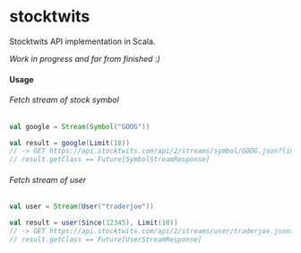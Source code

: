 stocktwits
==========

Stocktwits API implementation in Scala.

*Work in progress and far from finished :)*

#### Usage

###### Fetch stream of stock symbol
```scala
val google = Stream(Symbol("GOOG"))

val result = google(Limit(10))
// -> GET https://api.stocktwits.com/api/2/streams/symbol/GOOG.json?limit=10
// result.getClass == Future[SymbolStreamResponse]
```
###### Fetch stream of user
```scala
val user = Stream(User("traderjoe"))

val result = user(Since(12345), Limit(10))
// -> GET https://api.stocktwits.com/api/2/streams/user/traderjoe.json?since=12345&limit=10
// result.getClass == Future[UserStreamResponse]
```
